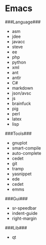 Emacs
=====

###Language###
* asm
* jdee
* javacc
* steve
* ee
* php
* python
* xml
* ant
* antlr
* C#
* markdown
* json/avsc
* js
* brainfuck
* pig
* perl
* latex
* lisp



###Tools###
* gnuplot
* smart-compile
* auto-complete
* cedet
* git
* tramp
* yasnippet
* ede
* cedet
* emms



###Gui###
* sr-speedbar
* indent-guide
* right-margin


###Lib###
* qt
